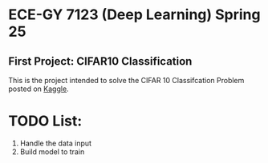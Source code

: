 # ECE-GY 7123 (Deep Learning) Spring 25
## First Project: CIFAR10 Classification

This is the project intended to solve the CIFAR 10 Classifcation Problem posted on [Kaggle](https://www.kaggle.com/competitions/deep-learning-spring-2025-project-1/overview).


# TODO List:
1. Handle the data input
2. Build model to train